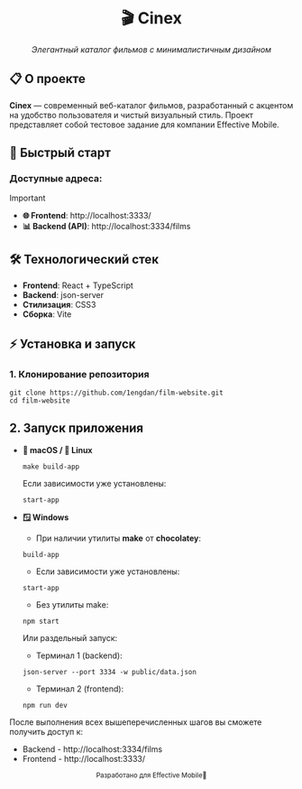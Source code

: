 <h1 align="center">🎬 Cinex</h1>

<p align="center">
  <em>Элегантный каталог фильмов с минималистичным дизайном</em>
</p>

## 📋 О проекте

**Cinex** — современный веб-каталог фильмов, разработанный с акцентом на удобство пользователя и чистый визуальный стиль. Проект представляет собой тестовое задание для компании Effective Mobile.

## 🚀 Быстрый старт

### Доступные адреса:
> [!IMPORTANT]
> - **🌐 Frontend**: http://localhost:3333/
> - **📊 Backend (API)**: http://localhost:3334/films

## 🛠 Технологический стек

- **Frontend**: React + TypeScript
- **Backend**: json-server
- **Стилизация**: CSS3
- **Сборка**: Vite

## ⚡ Установка и запуск

### 1. Клонирование репозитория
```shell
git clone https://github.com/1engdan/film-website.git
cd film-website
```

## 2. Запуск приложения

- **🍎 macOS / 🐧 Linux**
   ```shell
   make build-app
   ```
   Если зависимости уже установлены:
   ```shell
   start-app
   ```
   
- **🪟 Windows**
  - При наличии утилиты **make** от **chocolatey**:
   ```shell
   build-app
   ```
  - Если зависимости уже установлены:
   ```shell
   start-app
   ```

   - Без утилиты make:
   ```shell
   npm start
   ```
   Или раздельный запуск:
   - Терминал 1 (backend):
   ```shell
   json-server --port 3334 -w public/data.json
   ```
   - Терминал 2 (frontend):
   ```shell
   npm run dev
   ```

После выполнения всех вышеперечисленных шагов вы сможете получить доступ к:
   - Backend - http://localhost:3334/films
   - Frontend - http://localhost:3333/


<div align="center"> <sub>Разработано для Effective Mobile🚀</sub></div>